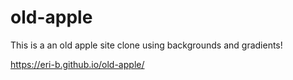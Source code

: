# old-apple

This is a an old apple site clone using backgrounds and gradients!


https://eri-b.github.io/old-apple/